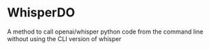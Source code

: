 # WhisperDO
A method to call openai/whisper python code from the command line without using the CLI version of whisper
